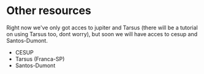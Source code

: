 # Other resources 

Right now we've only got acces to jupiter and Tarsus (there will be a tutorial on using Tarsus too, dont worry), but soon we will have acces to cesup and Santos-Dumont.

- CESUP
- Tarsus (Franca-SP)
- Santos-Dumont


